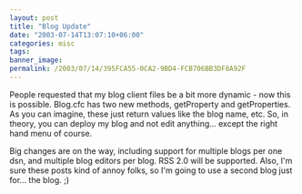 ```yaml
---
layout: post
title: "Blog Update"
date: "2003-07-14T13:07:10+06:00"
categories: misc 
tags: 
banner_image: 
permalink: /2003/07/14/395FCA55-0CA2-9BD4-FCB706BB3DF8A92F
---
```


People requested that my blog client files be a bit more dynamic - now this is possible. Blog.cfc has two new methods, getProperty and getProperties. As you can imagine, these just return values like the blog name, etc. So, in theory, you can deploy my blog and not edit anything... except the right hand menu of course. 

Big changes are on the way, including support for multiple blogs per one dsn, and multiple blog editors per blog. RSS 2.0 will be supported. Also, I'm sure these posts kind of annoy folks, so I'm going to use a second blog just for... the blog. ;)